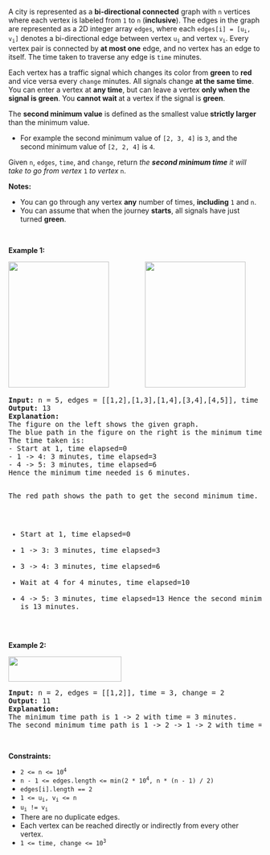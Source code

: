 <p>A city is represented as a <strong>bi-directional connected</strong> graph with <code>n</code> vertices where each vertex is labeled from <code>1</code> to <code>n</code> (<strong>inclusive</strong>). The edges in the graph are represented as a 2D integer array <code>edges</code>, where each <code>edges[i] = [u<sub>i</sub>, v<sub>i</sub>]</code> denotes a bi-directional edge between vertex <code>u<sub>i</sub></code> and vertex <code>v<sub>i</sub></code>. Every vertex pair is connected by <strong>at most one</strong> edge, and no vertex has an edge to itself. The time taken to traverse any edge is <code>time</code> minutes.</p>

<p>Each vertex has a traffic signal which changes its color from <strong>green</strong> to <strong>red</strong> and vice versa every&nbsp;<code>change</code> minutes. All signals change <strong>at the same time</strong>. You can enter a vertex at <strong>any time</strong>, but can leave a vertex <strong>only when the signal is green</strong>. You <strong>cannot wait </strong>at a vertex if the signal is <strong>green</strong>.</p>

<p>The <strong>second minimum value</strong> is defined as the smallest value<strong> strictly larger </strong>than the minimum value.</p>

<ul>
	<li>For example the second minimum value of <code>[2, 3, 4]</code> is <code>3</code>, and the second minimum value of <code>[2, 2, 4]</code> is <code>4</code>.</li>
</ul>

<p>Given <code>n</code>, <code>edges</code>, <code>time</code>, and <code>change</code>, return <em>the <strong>second minimum time</strong> it will take to go from vertex </em><code>1</code><em> to vertex </em><code>n</code>.</p>

<p><strong>Notes:</strong></p>

<ul>
	<li>You can go through any vertex <strong>any</strong> number of times, <strong>including</strong> <code>1</code> and <code>n</code>.</li>
	<li>You can assume that when the journey <strong>starts</strong>, all signals have just turned <strong>green</strong>.</li>
</ul>

<p>&nbsp;</p>
<p><strong class="example">Example 1:</strong></p>
<img alt="" src="https://assets.leetcode.com/uploads/2021/09/29/e1.png" style="width: 200px; height: 250px;" /> &emsp; &emsp; &emsp; &emsp;<img alt="" src="https://assets.leetcode.com/uploads/2021/09/29/e2.png" style="width: 200px; height: 250px;" />
<pre>
<strong>Input:</strong> n = 5, edges = [[1,2],[1,3],[1,4],[3,4],[4,5]], time = 3, change = 5
<strong>Output:</strong> 13
<strong>Explanation:</strong>
The figure on the left shows the given graph.
The blue path in the figure on the right is the minimum time path.
The time taken is:
- Start at 1, time elapsed=0
- 1 -&gt; 4: 3 minutes, time elapsed=3
- 4 -&gt; 5: 3 minutes, time elapsed=6
Hence the minimum time needed is 6 minutes.

The red path shows the path to get the second minimum time.
- Start at 1, time elapsed=0
- 1 -&gt; 3: 3 minutes, time elapsed=3
- 3 -&gt; 4: 3 minutes, time elapsed=6
- Wait at 4 for 4 minutes, time elapsed=10
- 4 -&gt; 5: 3 minutes, time elapsed=13
Hence the second minimum time is 13 minutes.      
</pre>

<p><strong class="example">Example 2:</strong></p>
<img alt="" src="https://assets.leetcode.com/uploads/2021/09/29/eg2.png" style="width: 225px; height: 50px;" />
<pre>
<strong>Input:</strong> n = 2, edges = [[1,2]], time = 3, change = 2
<strong>Output:</strong> 11
<strong>Explanation:</strong>
The minimum time path is 1 -&gt; 2 with time = 3 minutes.
The second minimum time path is 1 -&gt; 2 -&gt; 1 -&gt; 2 with time = 11 minutes.</pre>

<p>&nbsp;</p>
<p><strong>Constraints:</strong></p>

<ul>
	<li><code>2 &lt;= n &lt;= 10<sup>4</sup></code></li>
	<li><code>n - 1 &lt;= edges.length &lt;= min(2 * 10<sup>4</sup>, n * (n - 1) / 2)</code></li>
	<li><code>edges[i].length == 2</code></li>
	<li><code>1 &lt;= u<sub>i</sub>, v<sub>i</sub> &lt;= n</code></li>
	<li><code>u<sub>i</sub> != v<sub>i</sub></code></li>
	<li>There are no duplicate edges.</li>
	<li>Each vertex can be reached directly or indirectly from every other vertex.</li>
	<li><code>1 &lt;= time, change &lt;= 10<sup>3</sup></code></li>
</ul>
